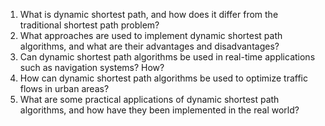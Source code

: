

1. What is dynamic shortest path, and how does it differ from the traditional shortest path problem?
2. What approaches are used to implement dynamic shortest path algorithms, and what are their advantages and disadvantages?
3. Can dynamic shortest path algorithms be used in real-time applications such as navigation systems? How?
4. How can dynamic shortest path algorithms be used to optimize traffic flows in urban areas?
5. What are some practical applications of dynamic shortest path algorithms, and how have they been implemented in the real world?